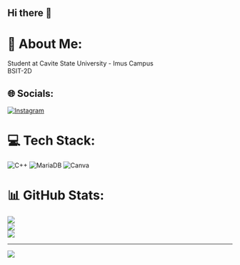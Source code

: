 ## Hi there 👋
# 💫 About Me:
Student at Cavite State University - Imus Campus<br>BSIT-2D<br>


## 🌐 Socials:
[![Instagram](https://img.shields.io/badge/Instagram-%23E4405F.svg?logo=Instagram&logoColor=white)](https://instagram.com/km_htngo) 

# 💻 Tech Stack:
![C++](https://img.shields.io/badge/c++-%2300599C.svg?style=for-the-badge&logo=c%2B%2B&logoColor=white) ![MariaDB](https://img.shields.io/badge/MariaDB-003545?style=for-the-badge&logo=mariadb&logoColor=white) ![Canva](https://img.shields.io/badge/Canva-%2300C4CC.svg?style=for-the-badge&logo=Canva&logoColor=white)
# 📊 GitHub Stats:
![](https://github-readme-stats.vercel.app/api?username=kmhtngo&theme=dark&hide_border=false&include_all_commits=true&count_private=true)<br/>
![](https://nirzak-streak-stats.vercel.app/?user=kmhtngo&theme=dark&hide_border=false)<br/>
![](https://github-readme-stats.vercel.app/api/top-langs/?username=kmhtngo&theme=dark&hide_border=false&include_all_commits=true&count_private=true&layout=compact)

---
[![](https://visitcount.itsvg.in/api?id=kmhtngo&icon=0&color=0)](https://visitcount.itsvg.in)
